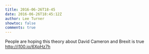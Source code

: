 ```yaml
---
title: 2016-06-26T18-45
date: 2016-06-26T18:45:12Z
author: Lee Turner
showtoc: false
comments: true
---
```


People are hoping this theory about David Cameron and Brexit is true http://i100.io/6XpHz7h

